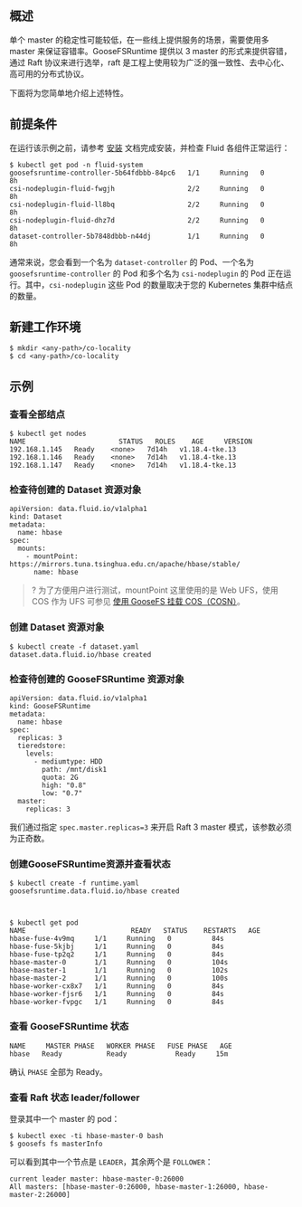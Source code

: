 ## 概述

单个 master 的稳定性可能较低，在一些线上提供服务的场景，需要使用多 master 来保证容错率。GooseFSRuntime 提供以 3 master 的形式来提供容错，通过 Raft 协议来进行选举，raft 是工程上使用较为广泛的强一致性、去中心化、高可用的分布式协议。

下面将为您简单地介绍上述特性。

## 前提条件

在运行该示例之前，请参考 [安装](https://intl.cloud.tencent.com/document/product/436/42230) 文档完成安装，并检查 Fluid 各组件正常运行：

```shell
$ kubectl get pod -n fluid-system
goosefsruntime-controller-5b64fdbbb-84pc6   1/1     Running   0          8h
csi-nodeplugin-fluid-fwgjh                  2/2     Running   0          8h
csi-nodeplugin-fluid-ll8bq                  2/2     Running   0          8h
csi-nodeplugin-fluid-dhz7d                  2/2     Running   0          8h
dataset-controller-5b7848dbbb-n44dj         1/1     Running   0          8h
```

通常来说，您会看到一个名为 `dataset-controller` 的 Pod、一个名为 `goosefsruntime-controller` 的 Pod 和多个名为 `csi-nodeplugin` 的 Pod 正在运行。其中，`csi-nodeplugin` 这些 Pod 的数量取决于您的 Kubernetes 集群中结点的数量。

## 新建工作环境

```shell
$ mkdir <any-path>/co-locality
$ cd <any-path>/co-locality
```

## 示例


### 查看全部结点


```shell
$ kubectl get nodes
NAME                       STATUS   ROLES    AGE     VERSION
192.168.1.145   Ready    <none>   7d14h   v1.18.4-tke.13
192.168.1.146   Ready    <none>   7d14h   v1.18.4-tke.13
192.168.1.147   Ready    <none>   7d14h   v1.18.4-tke.13
```


### 检查待创建的 Dataset 资源对象
```shell
apiVersion: data.fluid.io/v1alpha1
kind: Dataset
metadata:
  name: hbase
spec:
  mounts:
    - mountPoint: https://mirrors.tuna.tsinghua.edu.cn/apache/hbase/stable/
      name: hbase
```

>? 为了方便用户进行测试，mountPoint 这里使用的是 Web UFS，使用 COS 作为 UFS 可参见 [使用 GooseFS 挂载 COS（COSN）](https://intl.cloud.tencent.com/document/product/436/41024)。
>

### 创建 Dataset 资源对象

```shell
$ kubectl create -f dataset.yaml
dataset.data.fluid.io/hbase created
```

### 检查待创建的 GooseFSRuntime 资源对象
```shell
apiVersion: data.fluid.io/v1alpha1
kind: GooseFSRuntime
metadata:
  name: hbase
spec:
  replicas: 3
  tieredstore:
    levels:
      - mediumtype: HDD
        path: /mnt/disk1
        quota: 2G
        high: "0.8"
        low: "0.7"
  master:
    replicas: 3
```

我们通过指定 `spec.master.replicas=3` 来开启 Raft 3 master 模式，该参数必须为正奇数。

### 创建GooseFSRuntime资源并查看状态

```shell
$ kubectl create -f runtime.yaml
goosefsruntime.data.fluid.io/hbase created



$ kubectl get pod
NAME                          READY   STATUS    RESTARTS   AGE
hbase-fuse-4v9mq     1/1     Running   0          84s
hbase-fuse-5kjbj     1/1     Running   0          84s
hbase-fuse-tp2q2     1/1     Running   0          84s
hbase-master-0       1/1     Running   0          104s
hbase-master-1       1/1     Running   0          102s
hbase-master-2       1/1     Running   0          100s
hbase-worker-cx8x7   1/1     Running   0          84s
hbase-worker-fjsr6   1/1     Running   0          84s
hbase-worker-fvpgc   1/1     Running   0          84s
```

### 查看 GooseFSRuntime 状态

```shell
NAME     MASTER PHASE   WORKER PHASE   FUSE PHASE   AGE
hbase   Ready           Ready            Ready     15m
```

确认 `PHASE` 全部为 Ready。

### 查看 Raft 状态 leader/follower

登录其中一个 master 的 pod：

```shell
$ kubectl exec -ti hbase-master-0 bash
$ goosefs fs masterInfo
```

可以看到其中一个节点是 `LEADER`，其余两个是 `FOLLOWER`：

```shell
current leader master: hbase-master-0:26000
All masters: [hbase-master-0:26000, hbase-master-1:26000, hbase-master-2:26000]
```
